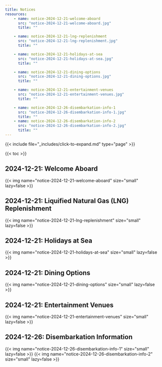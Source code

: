```yaml
---
title: Notices
resources:
    - name: notice-2024-12-21-welcome-aboard
      src: "notice-2024-12-21-welcome-aboard.jpg"
      title: ""

    - name: notice-2024-12-21-lng-replenishment
      src: "notice-2024-12-21-lng-replenishment.jpg"
      title: ""

    - name: notice-2024-12-21-holidays-at-sea
      src: "notice-2024-12-21-holidays-at-sea.jpg"
      title: ""

    - name: notice-2024-12-21-dining-options
      src: "notice-2024-12-21-dining-options.jpg"
      title: ""

    - name: notice-2024-12-21-entertainment-venues
      src: "notice-2024-12-21-entertainment-venues.jpg"
      title: ""

    - name: notice-2024-12-26-disembarkation-info-1
      src: "notice-2024-12-26-disembarkation-info-1.jpg"
      title: ""
    - name: notice-2024-12-26-disembarkation-info-2
      src: "notice-2024-12-26-disembarkation-info-2.jpg"
      title: ""
---
```


{{< include file="_includes/click-to-expand.md" type="page" >}}

{{< toc >}}

## 2024-12-21: Welcome Aboard

{{< img name="notice-2024-12-21-welcome-aboard" size="small" lazy=false >}}

## 2024-12-21: Liquified Natural Gas (LNG) Replenishment

{{< img name="notice-2024-12-21-lng-replenishment" size="small" lazy=false >}}

## 2024-12-21: Holidays at Sea

{{< img name="notice-2024-12-21-holidays-at-sea" size="small" lazy=false >}}

## 2024-12-21: Dining Options

{{< img name="notice-2024-12-21-dining-options" size="small" lazy=false >}}

## 2024-12-21: Entertainment Venues

{{< img name="notice-2024-12-21-entertainment-venues" size="small" lazy=false >}}

## 2024-12-26: Disembarkation Information

{{< img name="notice-2024-12-26-disembarkation-info-1" size="small" lazy=false >}}
{{< img name="notice-2024-12-26-disembarkation-info-2" size="small" lazy=false >}}
